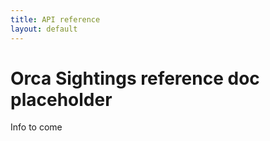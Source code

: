 ```yaml
---
title: API reference
layout: default
---
```


# Orca Sightings reference doc placeholder

Info to come
